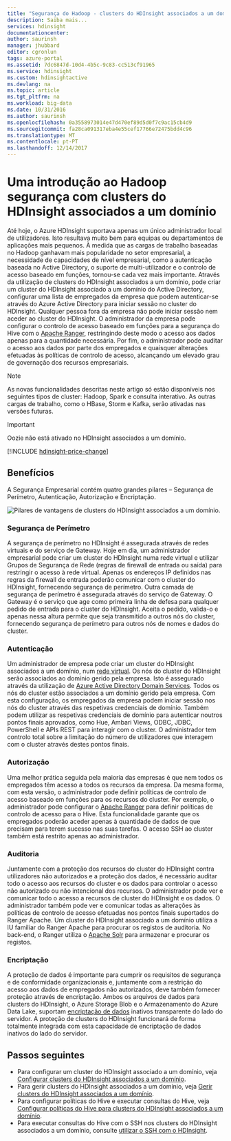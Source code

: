 ```yaml
---
title: "Segurança do Hadoop - clusters do HDInsight associados a um domínio - Azure | Microsoft Docs"
description: Saiba mais...
services: hdinsight
documentationcenter: 
author: saurinsh
manager: jhubbard
editor: cgronlun
tags: azure-portal
ms.assetid: 7dc6847d-10d4-4b5c-9c83-cc513cf91965
ms.service: hdinsight
ms.custom: hdinsightactive
ms.devlang: na
ms.topic: article
ms.tgt_pltfrm: na
ms.workload: big-data
ms.date: 10/31/2016
ms.author: saurinsh
ms.openlocfilehash: 0a3558973014e47d470ef89d5d0f7c9ac15cb4d9
ms.sourcegitcommit: fa28ca091317eba4e55cef17766e72475bdd4c96
ms.translationtype: MT
ms.contentlocale: pt-PT
ms.lasthandoff: 12/14/2017
---
```

# <a name="an-introduction-to-hadoop-security-with-domain-joined-hdinsight-clusters"></a>Uma introdução ao Hadoop segurança com clusters do HDInsight associados a um domínio

Até hoje, o Azure HDInsight suportava apenas um único administrador local de utilizadores. Isto resultava muito bem para equipas ou departamentos de aplicações mais pequenos. À medida que as cargas de trabalho baseadas no Hadoop ganhavam mais popularidade no setor empresarial, a necessidade de capacidades de nível empresarial, como a autenticação baseada no Active Directory, o suporte de multi-utilizador e o controlo de acesso baseado em funções, tornou-se cada vez mais importante. Através da utilização de clusters do HDInsight associados a um domínio, pode criar um cluster do HDInsight associado a um domínio do Active Directory, configurar uma lista de empregados da empresa que podem autenticar-se através do Azure Active Directory para iniciar sessão no cluster do HDInsight. Qualquer pessoa fora da empresa não pode iniciar sessão nem aceder ao cluster do HDInsight. O administrador da empresa pode configurar o controlo de acesso baseado em funções para a segurança do Hive com o [Apache Ranger](http://hortonworks.com/apache/ranger/), restringindo deste modo o acesso aos dados apenas para a quantidade necessária. Por fim, o administrador pode auditar o acesso aos dados por parte dos empregados e quaisquer alterações efetuadas às políticas de controlo de acesso, alcançando um elevado grau de governação dos recursos empresariais.

> [!NOTE]
> As novas funcionalidades descritas neste artigo só estão disponíveis nos seguintes tipos de cluster: Hadoop, Spark e consulta interativo. As outras cargas de trabalho, como o HBase, Storm e Kafka, serão ativadas nas versões futuras.

> [!IMPORTANT]
> Oozie não está ativado no HDInsight associados a um domínio.

[!INCLUDE [hdinsight-price-change](../../../includes/hdinsight-enhancements.md)]

## <a name="benefits"></a>Benefícios
A Segurança Empresarial contém quatro grandes pilares – Segurança de Perímetro, Autenticação, Autorização e Encriptação.

![Pilares de vantagens de clusters do HDInsight associados a um domínio](./media/apache-domain-joined-introduction/hdinsight-domain-joined-four-pillars.png).

### <a name="perimeter-security"></a>Segurança de Perímetro
A segurança de perímetro no HDInsight é assegurada através de redes virtuais e do serviço de Gateway. Hoje em dia, um administrador empresarial pode criar um cluster do HDInsight numa rede virtual e utilizar Grupos de Segurança de Rede (regras de firewall de entrada ou saída) para restringir o acesso à rede virtual. Apenas os endereços IP definidos nas regras da firewall de entrada poderão comunicar com o cluster do HDInsight, fornecendo segurança de perímetro. Outra camada de segurança de perímetro é assegurada através do serviço de Gateway. O Gateway é o serviço que age como primeira linha de defesa para qualquer pedido de entrada para o cluster do HDInsight. Aceita o pedido, valida-o e apenas nessa altura permite que seja transmitido a outros nós do cluster, fornecendo segurança de perímetro para outros nós de nomes e dados do cluster.

### <a name="authentication"></a>Autenticação
Um administrador de empresa pode criar um cluster do HDInsight associados a um domínio, num [rede virtual](https://azure.microsoft.com/services/virtual-network/). Os nós do cluster do HDInsight serão associados ao domínio gerido pela empresa. Isto é assegurado através da utilização de [Azure Active Directory Domain Services](../../active-directory-domain-services/active-directory-ds-overview.md). Todos os nós do cluster estão associados a um domínio gerido pela empresa. Com esta configuração, os empregados da empresa podem iniciar sessão nos nós do cluster através das respetivas credenciais de domínio. Também podem utilizar as respetivas credenciais de domínio para autenticar noutros pontos finais aprovados, como Hue, Ambari Views, ODBC, JDBC, PowerShell e APIs REST para interagir com o cluster. O administrador tem controlo total sobre a limitação do número de utilizadores que interagem com o cluster através destes pontos finais.

### <a name="authorization"></a>Autorização
Uma melhor prática seguida pela maioria das empresas é que nem todos os empregados têm acesso a todos os recursos da empresa. Da mesma forma, com esta versão, o administrador pode definir políticas de controlo de acesso baseado em funções para os recursos do cluster. Por exemplo, o administrador pode configurar o [Apache Ranger](http://hortonworks.com/apache/ranger/) para definir políticas de controlo de acesso para o Hive. Esta funcionalidade garante que os empregados poderão aceder apenas à quantidade de dados de que precisam para terem sucesso nas suas tarefas. O acesso SSH ao cluster também está restrito apenas ao administrador.

### <a name="auditing"></a>Auditoria
Juntamente com a proteção dos recursos do cluster do HDInsight contra utilizadores não autorizados e a proteção dos dados, é necessário auditar todo o acesso aos recursos do cluster e os dados para controlar o acesso não autorizado ou não intencional dos recursos. O administrador pode ver e comunicar todo o acesso a recursos de cluster do HDInsight e os dados. O administrador também pode ver e comunicar todas as alterações às políticas de controlo de acesso efetuadas nos pontos finais suportados do Ranger Apache. Um cluster do HDInsight associado a um domínio utiliza a IU familiar do Ranger Apache para procurar os registos de auditoria. No back-end, o Ranger utiliza o [Apache Solr](http://hortonworks.com/apache/solr/) para armazenar e procurar os registos.

### <a name="encryption"></a>Encriptação
A proteção de dados é importante para cumprir os requisitos de segurança e de conformidade organizacionais e, juntamente com a restrição do acesso aos dados de empregados não autorizados, deve também fornecer proteção através de encriptação. Ambos os arquivos de dados para clusters do HDInsight, o Azure Storage Blob e o Armazenamento do Azure Data Lake, suportam [encriptação de dados](../../storage/common/storage-service-encryption.md) inativos transparente do lado do servidor. A proteção de clusters do HDInsight funcionará de forma totalmente integrada com esta capacidade de encriptação de dados inativos do lado do servidor.

## <a name="next-steps"></a>Passos seguintes
* Para configurar um cluster do HDInsight associado a um domínio, veja [Configurar clusters do HDInsight associados a um domínio](apache-domain-joined-configure.md).
* Para gerir clusters do HDInsight associados a um domínio, veja [Gerir clusters do HDInsight associados a um domínio](apache-domain-joined-manage.md).
* Para configurar políticas do Hive e executar consultas do Hive, veja [Configurar políticas do Hive para clusters do HDInsight associados a um domínio](apache-domain-joined-run-hive.md).
* Para executar consultas do Hive com o SSH nos clusters do HDInsight associados a um domínio, consulte [utilizar o SSH com o HDInsight](../hdinsight-hadoop-linux-use-ssh-unix.md#domainjoined).
